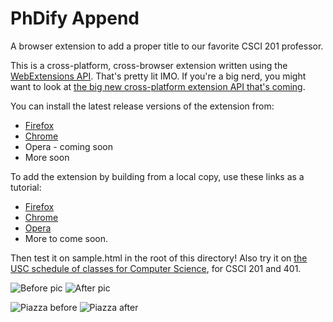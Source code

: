 # PhDify Append

A browser extension to add a proper title to our favorite CSCI 201 professor.

This is a cross-platform, cross-browser extension written using the [WebExtensions API](https://developer.mozilla.org/en-US/Add-ons/WebExtensions). That's pretty lit IMO. If you're a big nerd, you might want to look at [the big new cross-platform extension API that's coming](https://browserext.github.io/browserext/).

You can install the latest release versions of the extension from: 
* [Firefox][ffinstall]
* [Chrome][crinstall]
* Opera - coming soon
* More soon

[ffinstall]: https://addons.mozilla.org/en-US/firefox/addon/phdify-append/
[crinstall]: https://chrome.google.com/webstore/detail/phdify-append/cppkjkleemdkhlicoagpijkccnbgkpbp
[opinstall]: https://addons.opera.com/en/extensions/details/phdify-append/?display=en-us


To add the extension by building from a local copy, use these links as a tutorial: 
* [Firefox](https://developer.mozilla.org/en-US/Add-ons/WebExtensions/Your_first_WebExtension)
* [Chrome](https://developer.chrome.com/extensions/getstarted#unpacked)
* [Opera](https://dev.opera.com/extensions/basics/)
* More to come soon.

Then test it on sample.html in the root of this directory! Also try it on [the USC schedule of classes for Computer Science][schedule], for CSCI 201 and 401.

[schedule]: http://classes.usc.edu/term-20173/classes/csci "litty"

![Before pic][before_sm] ![After pic][after_sm]

[before_sm]: https://i.imgur.com/NxblBFQ.png "Not dank."
[after_sm]: https://i.imgur.com/44eaIbR.png "Dank."

![Piazza before][before_pz] ![Piazza after][after_pz]

[before_pz]: https://i.imgur.com/S7wFys0.png "Not dank."
[after_pz]: https://i.imgur.com/XeFKMzc.png "Dank."
